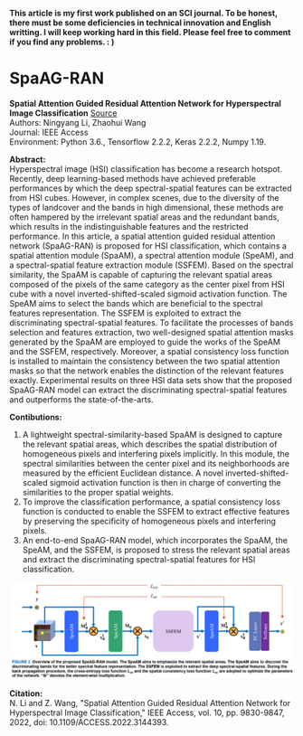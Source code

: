**This article is my first work published on an SCI journal. To be honest, there must be some deficiencies in technical innovation and English writting. I will keep working hard in this field. Please feel free to comment if you find any problems. : )**

# SpaAG-RAN
**Spatial Attention Guided Residual Attention Network for Hyperspectral Image Classification** [Source](https://ieeexplore.ieee.org/abstract/document/9684915)  
Authors: Ningyang Li, Zhaohui Wang  
Journal: IEEE Access  
Environment: Python 3.6., Tensorflow 2.2.2, Keras 2.2.2, Numpy 1.19.  

**Abstract:**  
Hyperspectral image (HSI) classification has become a research hotspot. Recently, deep learning-based methods have achieved preferable performances by which the deep spectral-spatial features can be extracted from HSI cubes. However, in complex scenes, due to the diversity of the types of landcover and the bands in high dimensional, these methods are often hampered by the irrelevant spatial areas and the redundant bands, which results in the indistinguishable features and the restricted performance. In this article, a spatial attention guided residual attention network (SpaAG-RAN) is proposed for HSI
classification, which contains a spatial attention module (SpaAM), a spectral attention module (SpeAM), and a spectral-spatial feature extraction module (SSFEM). Based on the spectral similarity, the SpaAM is capable of capturing the relevant spatial areas composed of the pixels of the same category as the center pixel from HSI cube with a novel inverted-shifted-scaled sigmoid activation function. The SpeAM aims to select the bands which are beneficial to the spectral features representation. The SSFEM is exploited to extract the discriminating spectral-spatial features. To facilitate the processes of bands selection and features extraction, two well-designed spatial attention masks generated by the SpaAM are employed to guide the works of the SpeAM and the SSFEM, respectively. Moreover, a spatial consistency loss function is installed to maintain the consistency between the two spatial attention masks so that the network enables the distinction of the relevant features exactly. Experimental results on three HSI data sets show that the proposed SpaAG-RAN model can extract the discriminating spectral-spatial features and outperforms the state-of-the-arts.

**Contibutions:**  
1. A lightweight spectral-similarity-based SpaAM is designed to capture the relevant spatial areas, which describes the spatial distribution of homogeneous pixels and interfering pixels implicitly. In this module, the spectral similarities between the center pixel and its neighborhoods are measured by the efficient Euclidean distance. A novel inverted-shifted-scaled sigmoid activation function is then in charge of converting the similarities to the proper spatial weights.
2. To improve the classification performance, a spatial consistency loss function is conducted to enable the SSFEM to extract effective features by preserving the specificity of homogeneous pixels and interfering pixels.
3. An end-to-end SpaAG-RAN model, which incorporates the SpaAM, the SpeAM, and the SSFEM, is proposed to stress the relevant spatial areas and extract the discriminating spectral-spatial features for HSI classification.

![Image](https://github.com/ningyang-li/SpaAG-RAN/blob/9279f80c73960c0d18868e78543bd95b3fc7efae/pic/overview.jpg)

**Citation:**  
N. Li and Z. Wang, "Spatial Attention Guided Residual Attention Network for Hyperspectral Image Classification," IEEE Access, vol. 10, pp. 9830-9847, 2022, doi: 10.1109/ACCESS.2022.3144393.


